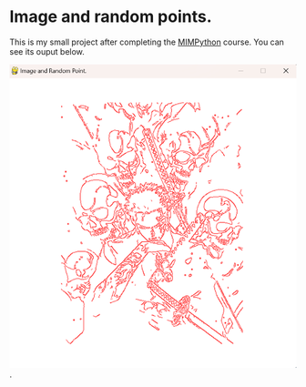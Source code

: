 # Image and random points.

This is my small project after completing the [MIMPython](https://mimpython.github.io/pythonSummerCourse/) course. You can see its ouput below.

![image_output](output/output_zoro.png).
